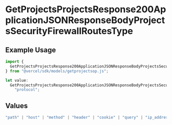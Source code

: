 # GetProjectsProjectsResponse200ApplicationJSONResponseBodyProjectsSecurityFirewallRoutesType

## Example Usage

```typescript
import {
  GetProjectsProjectsResponse200ApplicationJSONResponseBodyProjectsSecurityFirewallRoutesType,
} from "@vercel/sdk/models/getprojectsop.js";

let value:
  GetProjectsProjectsResponse200ApplicationJSONResponseBodyProjectsSecurityFirewallRoutesType =
    "protocol";
```

## Values

```typescript
"path" | "host" | "method" | "header" | "cookie" | "query" | "ip_address" | "protocol" | "scheme" | "environment" | "region" | "initial_request_path"
```